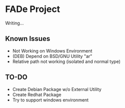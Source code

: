 # FADe Project
Writing...

## Known Issues
* Not Working on Windows Environment
* (DEB) Depend on BSD/GNU Utility "ar"
* Relative path not working (isolated and normal type)

## TO-DO
* Create Debian Package w/o External Utility
* Create Redhat Package
* Try to support windows environment